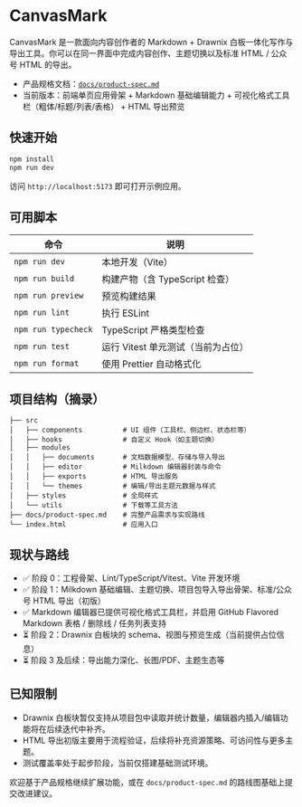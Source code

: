 # CanvasMark

CanvasMark 是一款面向内容创作者的 Markdown + Drawnix 白板一体化写作与导出工具。你可以在同一界面中完成内容创作、主题切换以及标准 HTML / 公众号 HTML 的导出。

- 产品规格文档：[`docs/product-spec.md`](docs/product-spec.md)
- 当前版本：前端单页应用骨架 + Markdown 基础编辑能力 + 可视化格式工具栏（粗体/标题/列表/表格） + HTML 导出预览

## 快速开始

```bash
npm install
npm run dev
```

访问 `http://localhost:5173` 即可打开示例应用。

## 可用脚本

| 命令 | 说明 |
| --- | --- |
| `npm run dev` | 本地开发（Vite） |
| `npm run build` | 构建产物（含 TypeScript 检查） |
| `npm run preview` | 预览构建结果 |
| `npm run lint` | 执行 ESLint |
| `npm run typecheck` | TypeScript 严格类型检查 |
| `npm run test` | 运行 Vitest 单元测试（当前为占位） |
| `npm run format` | 使用 Prettier 自动格式化 |

## 项目结构（摘录）

```
├── src
│   ├── components          # UI 组件（工具栏、侧边栏、状态栏等）
│   ├── hooks               # 自定义 Hook（如主题切换）
│   ├── modules
│   │   ├── documents       # 文档数据模型、存储与导入导出
│   │   ├── editor          # Milkdown 编辑器封装与命令
│   │   ├── exports         # HTML 导出服务
│   │   └── themes          # 编辑/导出主题元数据与样式
│   ├── styles              # 全局样式
│   └── utils               # 下载等工具方法
├── docs/product-spec.md    # 完整产品需求与实现路线
└── index.html              # 应用入口
```

## 现状与路线

- ✅ 阶段 0：工程骨架、Lint/TypeScript/Vitest、Vite 开发环境
- ✅ 阶段 1：Milkdown 基础编辑、主题切换、项目包导入导出骨架、标准/公众号 HTML 导出（初版）
- ✅ Markdown 编辑器已提供可视化格式工具栏，并启用 GitHub Flavored Markdown 表格 / 删除线 / 任务列表支持
- ⏳ 阶段 2：Drawnix 白板块的 schema、视图与预览生成（当前提供占位信息）
- ⏳ 阶段 3 及后续：导出能力深化、长图/PDF、主题生态等

## 已知限制

- Drawnix 白板块暂仅支持从项目包中读取并统计数量，编辑器内插入/编辑功能将在后续迭代中补齐。
- HTML 导出初版主要用于流程验证，后续将补充资源策略、可访问性与更多主题。
- 测试覆盖率处于起步阶段，当前仅搭建基础测试环境。

欢迎基于产品规格继续扩展功能，或在 `docs/product-spec.md` 的路线图基础上提交改进建议。
